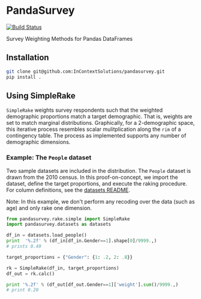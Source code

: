 # PandaSurvey

[![Build Status](https://api.shippable.com/projects/5411f298814f6b1f6a9fa132/badge?branchName=master)](https://app.shippable.com/projects/5411f298814f6b1f6a9fa132/builds/latest)

Survey Weighting Methods for Pandas DataFrames

## Installation

```bash
git clone git@github.com:InContextSolutions/pandasurvey.git
pip install .
```

## Using SimpleRake

`SimpleRake` weights survey respondents such that the weighted demographic proportions match a target demographic. That is, weights are set to match marginal distributions. Graphically, for a 2-demographic space, this iterative process resembles scalar mulitplication along the `rim` of a contingency table. The process as implemented supports any number of demographic dimensions.

### Example: The `People` dataset

Two sample datasets are included in the distribution. The `People` dataset is drawn from the 2010 census. In this proof-on-concept, we import the dataset, define the target proportions, and execute the raking procedure. For column definitions, see the [datasets README](https://github.com/InContextSolutions/pandasurvey/blob/master/pandasurvey/datasets/README.md).

Note: In this example, we don't perform any recoding over the data (such as age) and only rake one dimension.

```python
from pandasurvey.rake.simple import SimpleRake
import pandasurvey.datasets as datasets

df_in = datasets.load_people()
print  '%.2f' % (df_in[df_in.Gender==1].shape[0]/9999.,)
# prints 0.49

target_proportions = {"Gender": {1: .2, 2: .8}}

rk = SimpleRake(df_in, target_proportions)
df_out = rk.calc()

print '%.2f' % (df_out[df_out.Gender==1]['weight'].sum()/9999.,)
# print 0.20
```
